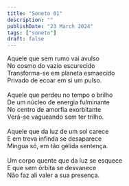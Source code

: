 ```yaml
---
title: "Soneto 01"
description: ""
publishDate: "23 March 2024"
tags: ["soneto"]
draft: false
---
```


Aquele que sem rumo vai avulso<br>
No cosmo do vazio escurecido<br>
Transforma-se em planeta esmaecido<br>
Privado de ecoar em si um pulso.<br>
<br>
Aquele que perdeu no tempo o brilho<br>
De um núcleo de energia fulminante<br>
No centro de amorfia exorbitante<br>
Verá-se vagueando sem ter trilho.<br>
<br>
Aquele que da luz de um sol carece<br>
E em treva infinda se desaparece<br>
Mingua só, em tão gélida sentença.<br>
<br>
Um corpo quente que da luz se esquece<br>
E que sem órbita se desvanece<br>
Não faz ali valer a sua presença.<br>